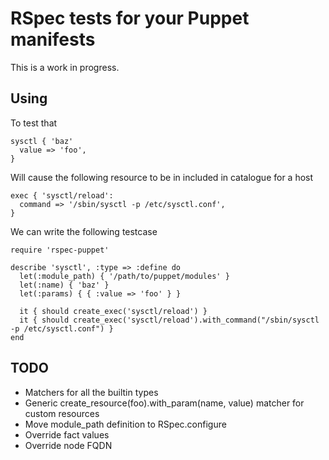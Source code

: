 # RSpec tests for your Puppet manifests

This is a work in progress.

## Using
To test that

    sysctl { 'baz'
      value => 'foo',
    }

Will cause the following resource to be in included in catalogue for a host

    exec { 'sysctl/reload':
      command => '/sbin/sysctl -p /etc/sysctl.conf',
    }

We can write the following testcase

    require 'rspec-puppet'

    describe 'sysctl', :type => :define do
      let(:module_path) { '/path/to/puppet/modules' }
      let(:name) { 'baz' }
      let(:params) { { :value => 'foo' } }

      it { should create_exec('sysctl/reload') }
      it { should create_exec('sysctl/reload').with_command("/sbin/sysctl -p /etc/sysctl.conf") }
    end

## TODO

 * Matchers for all the builtin types
 * Generic create_resource(foo).with_param(name, value) matcher for custom
   resources
 * Move module_path definition to RSpec.configure
 * Override fact values
 * Override node FQDN
